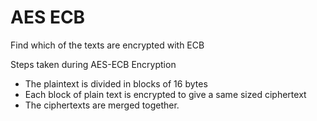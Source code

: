 # AES ECB

Find which of the texts are encrypted with ECB

Steps taken during AES-ECB Encryption 

- The plaintext is divided in blocks of 16 bytes
- Each block of plain text is encrypted to give a same sized ciphertext
- The ciphertexts are merged together.
